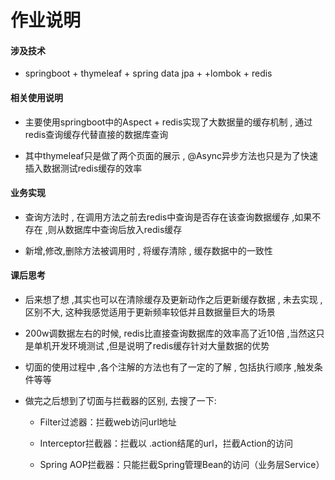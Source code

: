 # 作业说明

#### 涉及技术
   - springboot + thymeleaf + spring data jpa + +lombok + redis
   
#### 相关使用说明

   - 主要使用springboot中的Aspect + redis实现了大数据量的缓存机制 , 通过redis查询缓存代替直接的数据库查询
  
   - 其中thymeleaf只是做了两个页面的展示 , @Async异步方法也只是为了快速插入数据测试redis缓存的效率
  
#### 业务实现

   - 查询方法时 , 在调用方法之前去redis中查询是否存在该查询数据缓存 ,如果不存在 ,则从数据库中查询后放入redis缓存
   
   - 新增,修改,删除方法被调用时 , 将缓存清除 , 缓存数据中的一致性 
   
#### 课后思考

   - 后来想了想 ,其实也可以在清除缓存及更新动作之后更新缓存数据 , 未去实现 , 区别不大, 这种我感觉适用于更新频率较低并且数据量巨大的场景
   
   - 200w调数据左右的时候, redis比直接查询数据库的效率高了近10倍 ,当然这只是单机开发环境测试 ,但是说明了redis缓存针对大量数据的优势 
   
   - 切面的使用过程中 ,各个注解的方法也有了一定的了解 , 包括执行顺序 ,触发条件等等 
   
   - 做完之后想到了切面与拦截器的区别, 去搜了一下:
   
      -  Filter过滤器：拦截web访问url地址
   
      -  Interceptor拦截器：拦截以 .action结尾的url，拦截Action的访问
   
      -  Spring AOP拦截器：只能拦截Spring管理Bean的访问（业务层Service）